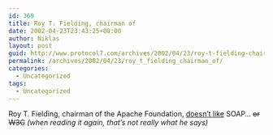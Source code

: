 ```yaml
---
id: 369
title: Roy T. Fielding, chairman of
date: 2002-04-23T23:43:25+00:00
author: Niklas
layout: post
guid: http://www.protocol7.com/archives/2002/04/23/roy-t-fielding-chairman-of/
permalink: /archives/2002/04/23/roy_t_fielding_chairman_of/
categories:
  - Uncategorized
tags:
  - Uncategorized
---
```

<div class='microid-d55402e5f24b41e862bd7fb073d76299d9f57fff'>
  <p>
    Roy T. Fielding, chairman of the Apache Foundation, <a href="http://lists.w3.org/Archives/Public/www-tag/2002Apr/0235.html">doesn&#8217;t like</a> SOAP&#8230; <s>or W3C</s> <i>(when reading it again, that&#8217;s not really what he says)</i>
  </p>
</div>